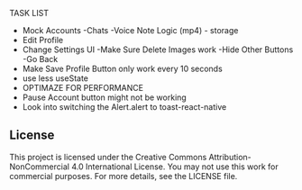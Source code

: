 
TASK LIST

- Mock Accounts
 -Chats 
 -Voice Note Logic (mp4) - storage
- Edit Profile
- Change Settings UI 
    -Make Sure Delete Images work 
    -Hide Other Buttons
    -Go Back
- Make Save Profile Button only work every 10 seconds
- use less useState 
- OPTIMAZE FOR PERFORMANCE
- Pause Account button might not be working
- Look into switching the Alert.alert to toast-react-native






## License
This project is licensed under the Creative Commons Attribution-NonCommercial 4.0 International License. You may not use this work for commercial purposes. For more details, see the LICENSE file.
